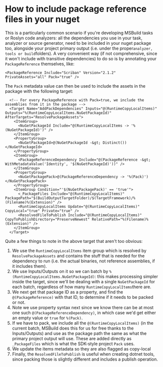 # How to include package reference files in your nuget

This is a particularly common scenario if you're developing MSBuild tasks or Roslyn code analyzers: all the dependencies you use in your task, analyzer or source generator, need to be included in your nuget package too, alongside your project primary output \(i.e. under the proper`analyzer, tools or build`folders\). A very convenient way \(if not comprehensive, since it won't include with transitive dependencies\) to do so is by annotating your `PackageReference` themselves, like:

```markup
<PackageReference Include="Scriban" Version="2.1.2" PrivateAssets="all" Pack="true" />
```

The `Pack` metadata value can then be used to include the assets in the package with the following target:

```markup
  <!-- For every PackageReference with Pack=true, we include the assemblies from it in the package -->
  <Target Name="AddPackDependencies" Inputs="@(RuntimeCopyLocalItems)" Outputs="%(RuntimeCopyLocalItems.NuGetPackageId)" AfterTargets="ResolvePackageAssets">
    <ItemGroup>
      <NuGetPackageId Include="@(RuntimeCopyLocalItems -> '%(NuGetPackageId)')" />
    </ItemGroup>
    <PropertyGroup>
      <NuGetPackageId>@(NuGetPackageId -&gt; Distinct())</NuGetPackageId>
    </PropertyGroup>
    <ItemGroup>
      <PackageReferenceDependency Include="@(PackageReference -&gt; WithMetadataValue('Identity', '$(NuGetPackageId)'))" />
    </ItemGroup>
    <PropertyGroup>
      <NuGetPackagePack>@(PackageReferenceDependency -> '%(Pack)')</NuGetPackagePack>
    </PropertyGroup>
    <ItemGroup Condition="'$(NuGetPackagePack)' == 'true'">
      <_PackageFiles Include="@(RuntimeCopyLocalItems)" PackagePath="$(BuildOutputTargetFolder)/$(TargetFramework)/%(Filename)%(Extension)" />
      <RuntimeCopyLocalItems Update="@(RuntimeCopyLocalItems)" CopyLocal="true" Private="true" />
      <ResolvedFileToPublish Include="@(RuntimeCopyLocalItems)" CopyToPublishDirectory="PreserveNewest" RelativePath="%(Filename)%(Extension)" />
    </ItemGroup>
  </Target>
```

Quite a few things to note in the above target that aren't too obvious:

1. We use the `RuntimeCopyLocalItems` item group which is resolved by `ResolvePackageAssets` and contains the stuff that is needed for the dependency to run \(i.e. the actual binaries, not reference assemblies, if it includes them\).
2. We use Inputs/Outputs on it so we can batch by `%(RuntimeCopyLocalItems.NuGetPackageId)`: this makes processing simpler inside the target, since we'll be dealing with a single `NuGetPackageId` for each batch, regardless of how many `RuntimeCopyLocalItems`there are.
3. We next get that package ID as a property, and find the `@(PackageReference)` with that ID, to determine if it needs to be packed or not.
4. Note we use property syntax next since we know there can be at most one such `@(PackageReferenceDependency)`, in which case we'd get either an empty value or `true` for `%(Pack)`.
5. If we have to pack, we include all the `@(RuntimeCopyLocalItems)` \(in the current batch, MSBuild does this for us for free thanks to the Inputs/Outputs\) and use as the package path the same as what the primary project output will use. These are added directly as `_PackageFiles` which is what the SDK-style project `Pack` uses.
6. We update the items metadata so they are also flagged as copy-local
7. Finally, the `ResolvedFileToPublish` is useful when creating dotnet tools, since packing those is slightly different and includes a publish operation.



